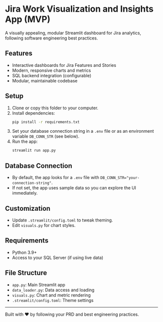 # Jira Work Visualization and Insights App (MVP)

A visually appealing, modular Streamlit dashboard for Jira analytics, following software engineering best practices.

## Features
- Interactive dashboards for Jira Features and Stories
- Modern, responsive charts and metrics
- SQL backend integration (configurable)
- Modular, maintainable codebase

## Setup
1. Clone or copy this folder to your computer.
2. Install dependencies:
   ```bash
   pip install -r requirements.txt
   ```
3. Set your database connection string in a `.env` file or as an environment variable `DB_CONN_STR` (see below).
4. Run the app:
   ```bash
   streamlit run app.py
   ```

## Database Connection
- By default, the app looks for a `.env` file with `DB_CONN_STR="your-connection-string"`.
- If not set, the app uses sample data so you can explore the UI immediately.

## Customization
- Update `.streamlit/config.toml` to tweak theming.
- Edit `visuals.py` for chart styles.

## Requirements
- Python 3.9+
- Access to your SQL Server (if using live data)

## File Structure
- `app.py`: Main Streamlit app
- `data_loader.py`: Data access and loading
- `visuals.py`: Chart and metric rendering
- `.streamlit/config.toml`: Theme settings

---

Built with ❤️ by following your PRD and best engineering practices.
